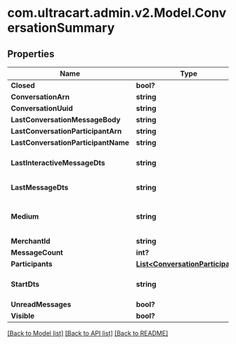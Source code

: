 # com.ultracart.admin.v2.Model.ConversationSummary
## Properties

Name | Type | Description | Notes
------------ | ------------- | ------------- | -------------
**Closed** | **bool?** |  | [optional] 
**ConversationArn** | **string** |  | [optional] 
**ConversationUuid** | **string** |  | [optional] 
**LastConversationMessageBody** | **string** |  | [optional] 
**LastConversationParticipantArn** | **string** |  | [optional] 
**LastConversationParticipantName** | **string** |  | [optional] 
**LastInteractiveMessageDts** | **string** | Last interactive message date/time | [optional] 
**LastMessageDts** | **string** | Last message date/time | [optional] 
**Medium** | **string** | The communication medium of the customer. | [optional] 
**MerchantId** | **string** |  | [optional] 
**MessageCount** | **int?** |  | [optional] 
**Participants** | [**List&lt;ConversationParticipant&gt;**](ConversationParticipant.md) |  | [optional] 
**StartDts** | **string** | Start of the conversation date/time | [optional] 
**UnreadMessages** | **bool?** |  | [optional] 
**Visible** | **bool?** |  | [optional] 


[[Back to Model list]](../README.md#documentation-for-models) [[Back to API list]](../README.md#documentation-for-api-endpoints) [[Back to README]](../README.md)

